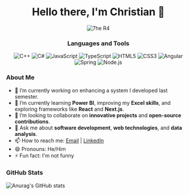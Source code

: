 <h1 align="center">
Hello there, I'm Christian 👋
</h1>

<p align="center">
  <img src="https://github.com/user-attachments/assets/86e66050-f08c-4764-9d0f-b20d4caa03dc" alt="7he R4">
</p>

<div align="center">

### Languages and Tools

![C++](https://img.shields.io/badge/C++-%2300599C.svg?style=for-the-badge&logo=c%2B%2B&logoColor=white)
![C#](https://img.shields.io/badge/C%23-%23239120.svg?style=for-the-badge&logo=c-sharp&logoColor=white)
![JavaScript](https://img.shields.io/badge/JavaScript-%23323330.svg?style=for-the-badge&logo=javascript&logoColor=%23F7DF1E)
![TypeScript](https://img.shields.io/badge/TypeScript-%23007ACC.svg?style=for-the-badge&logo=typescript&logoColor=white)
![HTML5](https://img.shields.io/badge/HTML5-%23E34F26.svg?style=for-the-badge&logo=html5&logoColor=white)
![CSS3](https://img.shields.io/badge/CSS3-%231572B6.svg?style=for-the-badge&logo=css3&logoColor=white)
![Angular](https://img.shields.io/badge/Angular-%23DD0031.svg?style=for-the-badge&logo=angular&logoColor=white)
![Spring](https://img.shields.io/badge/Spring-%236DB33F.svg?style=for-the-badge&logo=spring&logoColor=white)
![Node.js](https://img.shields.io/badge/Node.js-%23339933.svg?style=for-the-badge&logo=nodedotjs&logoColor=white)
  
</div>




### About Me

- 🔭 I’m currently working on enhancing a system I developed last semester.
- 🌱 I’m currently learning **Power BI**, improving my **Excel skills**, and exploring frameworks like **React** and **Next.js**.
- 👯 I’m looking to collaborate on **innovative projects** and **open-source contributions**.
- 💬 Ask me about **software development**, **web technologies**, and **data analysis**.
- 📫 How to reach me: [Email](mailto:your-email@example.com) | [LinkedIn](https://www.linkedin.com/in/your-linkedin)
- 😄 Pronouns: He/Him
- ⚡ Fun fact: I'm not funny 



### GitHub Stats

![Anurag's GitHub stats](https://github-readme-stats.vercel.app/api?username=CodeChris28&show_icons=true&theme=transparent)

